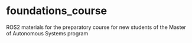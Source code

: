 # foundations_course
ROS2 materials for the preparatory course for new students of the Master of Autonomous Systems program
